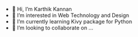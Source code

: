 - 👋 Hi, I’m Karthik Kannan
- 👀 I’m interested in Web Technology and Design
- 🌱 I’m currently learning Kivy package for Python
- 💞️ I’m looking to collaborate on ...
<!---- 📫 How to reach me 


karthikkan/karthikkan is a ✨ special ✨ repository because its `README.md` (this file) appears on your GitHub profile.
You can click the Preview link to take a look at your changes.
--->
